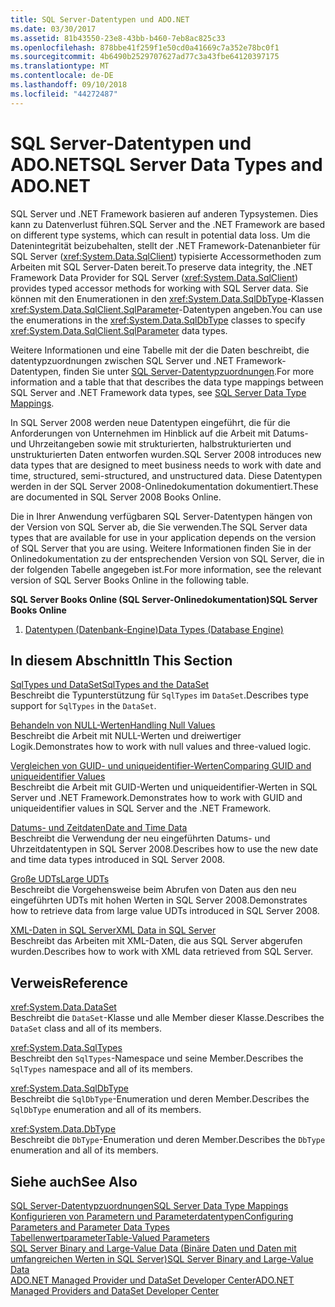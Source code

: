 ```yaml
---
title: SQL Server-Datentypen und ADO.NET
ms.date: 03/30/2017
ms.assetid: 81b43550-23e8-43bb-b460-7eb8ac825c33
ms.openlocfilehash: 878bbe41f259f1e50cd0a41669c7a352e78bc0f1
ms.sourcegitcommit: 4b6490b2529707627ad77c3a43fbe64120397175
ms.translationtype: MT
ms.contentlocale: de-DE
ms.lasthandoff: 09/10/2018
ms.locfileid: "44272487"
---
```

# <a name="sql-server-data-types-and-adonet"></a><span data-ttu-id="a3b2f-102">SQL Server-Datentypen und ADO.NET</span><span class="sxs-lookup"><span data-stu-id="a3b2f-102">SQL Server Data Types and ADO.NET</span></span>
<span data-ttu-id="a3b2f-103">SQL Server und .NET Framework basieren auf anderen Typsystemen. Dies kann zu Datenverlust führen.</span><span class="sxs-lookup"><span data-stu-id="a3b2f-103">SQL Server and the .NET Framework are based on different type systems, which can result in potential data loss.</span></span> <span data-ttu-id="a3b2f-104">Um die Datenintegrität beizubehalten, stellt der .NET Framework-Datenanbieter für SQL Server (<xref:System.Data.SqlClient>) typisierte Accessormethoden zum Arbeiten mit SQL Server-Daten bereit.</span><span class="sxs-lookup"><span data-stu-id="a3b2f-104">To preserve data integrity, the .NET Framework Data Provider for SQL Server (<xref:System.Data.SqlClient>) provides typed accessor methods for working with SQL Server data.</span></span> <span data-ttu-id="a3b2f-105">Sie können mit den Enumerationen in den <xref:System.Data.SqlDbType>-Klassen <xref:System.Data.SqlClient.SqlParameter>-Datentypen angeben.</span><span class="sxs-lookup"><span data-stu-id="a3b2f-105">You can use the enumerations in the <xref:System.Data.SqlDbType> classes to specify <xref:System.Data.SqlClient.SqlParameter> data types.</span></span>  
  
 <span data-ttu-id="a3b2f-106">Weitere Informationen und eine Tabelle mit der die Daten beschreibt, die datentypzuordnungen zwischen SQL Server und .NET Framework-Datentypen, finden Sie unter [SQL Server-Datentypzuordnungen](../../../../../docs/framework/data/adonet/sql-server-data-type-mappings.md).</span><span class="sxs-lookup"><span data-stu-id="a3b2f-106">For more information and a table that that describes the data type mappings between SQL Server and .NET Framework data types, see [SQL Server Data Type Mappings](../../../../../docs/framework/data/adonet/sql-server-data-type-mappings.md).</span></span>  
  
 <span data-ttu-id="a3b2f-107">In SQL Server 2008 werden neue Datentypen eingeführt, die für die Anforderungen von Unternehmen im Hinblick auf die Arbeit mit Datums- und Uhrzeitangeben sowie mit strukturierten, halbstrukturierten und unstrukturierten Daten entworfen wurden.</span><span class="sxs-lookup"><span data-stu-id="a3b2f-107">SQL Server 2008 introduces new data types that are designed to meet business needs to work with date and time, structured, semi-structured, and unstructured data.</span></span> <span data-ttu-id="a3b2f-108">Diese Datentypen werden in der SQL Server 2008-Onlinedokumentation dokumentiert.</span><span class="sxs-lookup"><span data-stu-id="a3b2f-108">These are documented in SQL Server 2008 Books Online.</span></span>  
  
 <span data-ttu-id="a3b2f-109">Die in Ihrer Anwendung verfügbaren SQL Server-Datentypen hängen von der Version von SQL Server ab, die Sie verwenden.</span><span class="sxs-lookup"><span data-stu-id="a3b2f-109">The SQL Server data types that are available for use in your application depends on the version of SQL Server that you are using.</span></span> <span data-ttu-id="a3b2f-110">Weitere Informationen finden Sie in der Onlinedokumentation zu der entsprechenden Version von SQL Server, die in der folgenden Tabelle angegeben ist.</span><span class="sxs-lookup"><span data-stu-id="a3b2f-110">For more information, see the relevant version of SQL Server Books Online in the following table.</span></span>  
  
 <span data-ttu-id="a3b2f-111">**SQL Server Books Online (SQL Server-Onlinedokumentation)**</span><span class="sxs-lookup"><span data-stu-id="a3b2f-111">**SQL Server Books Online**</span></span>  
  
1.  [<span data-ttu-id="a3b2f-112">Datentypen (Datenbank-Engine)</span><span class="sxs-lookup"><span data-stu-id="a3b2f-112">Data Types (Database Engine)</span></span>](https://go.microsoft.com/fwlink/?LinkID=107468)  
  
## <a name="in-this-section"></a><span data-ttu-id="a3b2f-113">In diesem Abschnitt</span><span class="sxs-lookup"><span data-stu-id="a3b2f-113">In This Section</span></span>  
 [<span data-ttu-id="a3b2f-114">SqlTypes und DataSet</span><span class="sxs-lookup"><span data-stu-id="a3b2f-114">SqlTypes and the DataSet</span></span>](../../../../../docs/framework/data/adonet/sql/sqltypes-and-the-dataset.md)  
 <span data-ttu-id="a3b2f-115">Beschreibt die Typunterstützung für `SqlTypes` im `DataSet`.</span><span class="sxs-lookup"><span data-stu-id="a3b2f-115">Describes type support for `SqlTypes` in the `DataSet`.</span></span>  
  
 [<span data-ttu-id="a3b2f-116">Behandeln von NULL-Werten</span><span class="sxs-lookup"><span data-stu-id="a3b2f-116">Handling Null Values</span></span>](../../../../../docs/framework/data/adonet/sql/handling-null-values.md)  
 <span data-ttu-id="a3b2f-117">Beschreibt die Arbeit mit NULL-Werten und dreiwertiger Logik.</span><span class="sxs-lookup"><span data-stu-id="a3b2f-117">Demonstrates how to work with null values and three-valued logic.</span></span>  
  
 [<span data-ttu-id="a3b2f-118">Vergleichen von GUID- und uniqueidentifier-Werten</span><span class="sxs-lookup"><span data-stu-id="a3b2f-118">Comparing GUID and uniqueidentifier Values</span></span>](../../../../../docs/framework/data/adonet/sql/comparing-guid-and-uniqueidentifier-values.md)  
 <span data-ttu-id="a3b2f-119">Beschreibt die Arbeit mit GUID-Werten und uniqueidentifier-Werten in SQL Server und .NET Framework.</span><span class="sxs-lookup"><span data-stu-id="a3b2f-119">Demonstrates how to work with GUID and uniqueidentifier values in SQL Server and the .NET Framework.</span></span>  
  
 [<span data-ttu-id="a3b2f-120">Datums- und Zeitdaten</span><span class="sxs-lookup"><span data-stu-id="a3b2f-120">Date and Time Data</span></span>](../../../../../docs/framework/data/adonet/sql/date-and-time-data.md)  
 <span data-ttu-id="a3b2f-121">Beschreibt die Verwendung der neu eingeführten Datums- und Uhrzeitdatentypen in SQL Server 2008.</span><span class="sxs-lookup"><span data-stu-id="a3b2f-121">Describes how to use the new date and time data types introduced in SQL Server 2008.</span></span>  
  
 [<span data-ttu-id="a3b2f-122">Große UDTs</span><span class="sxs-lookup"><span data-stu-id="a3b2f-122">Large UDTs</span></span>](../../../../../docs/framework/data/adonet/sql/large-udts.md)  
 <span data-ttu-id="a3b2f-123">Beschreibt die Vorgehensweise beim Abrufen von Daten aus den neu eingeführten UDTs mit hohen Werten in SQL Server 2008.</span><span class="sxs-lookup"><span data-stu-id="a3b2f-123">Demonstrates how to retrieve data from large value UDTs introduced in SQL Server 2008.</span></span>  
  
 [<span data-ttu-id="a3b2f-124">XML-Daten in SQL Server</span><span class="sxs-lookup"><span data-stu-id="a3b2f-124">XML Data in SQL Server</span></span>](../../../../../docs/framework/data/adonet/sql/xml-data-in-sql-server.md)  
 <span data-ttu-id="a3b2f-125">Beschreibt das Arbeiten mit XML-Daten, die aus SQL Server abgerufen wurden.</span><span class="sxs-lookup"><span data-stu-id="a3b2f-125">Describes how to work with XML data retrieved from SQL Server.</span></span>  
  
## <a name="reference"></a><span data-ttu-id="a3b2f-126">Verweis</span><span class="sxs-lookup"><span data-stu-id="a3b2f-126">Reference</span></span>  
 <xref:System.Data.DataSet>  
 <span data-ttu-id="a3b2f-127">Beschreibt die `DataSet`-Klasse und alle Member dieser Klasse.</span><span class="sxs-lookup"><span data-stu-id="a3b2f-127">Describes the `DataSet` class and all of its members.</span></span>  
  
 <xref:System.Data.SqlTypes>  
 <span data-ttu-id="a3b2f-128">Beschreibt den `SqlTypes`-Namespace und seine Member.</span><span class="sxs-lookup"><span data-stu-id="a3b2f-128">Describes the `SqlTypes` namespace and all of its members.</span></span>  
  
 <xref:System.Data.SqlDbType>  
 <span data-ttu-id="a3b2f-129">Beschreibt die `SqlDbType`-Enumeration und deren Member.</span><span class="sxs-lookup"><span data-stu-id="a3b2f-129">Describes the `SqlDbType` enumeration and all of its members.</span></span>  
  
 <xref:System.Data.DbType>  
 <span data-ttu-id="a3b2f-130">Beschreibt die `DbType`-Enumeration und deren Member.</span><span class="sxs-lookup"><span data-stu-id="a3b2f-130">Describes the `DbType` enumeration and all of its members.</span></span>  
  
## <a name="see-also"></a><span data-ttu-id="a3b2f-131">Siehe auch</span><span class="sxs-lookup"><span data-stu-id="a3b2f-131">See Also</span></span>  
 [<span data-ttu-id="a3b2f-132">SQL Server-Datentypzuordnungen</span><span class="sxs-lookup"><span data-stu-id="a3b2f-132">SQL Server Data Type Mappings</span></span>](../../../../../docs/framework/data/adonet/sql-server-data-type-mappings.md)  
 [<span data-ttu-id="a3b2f-133">Konfigurieren von Parametern und Parameterdatentypen</span><span class="sxs-lookup"><span data-stu-id="a3b2f-133">Configuring Parameters and Parameter Data Types</span></span>](../../../../../docs/framework/data/adonet/configuring-parameters-and-parameter-data-types.md)  
 [<span data-ttu-id="a3b2f-134">Tabellenwertparameter</span><span class="sxs-lookup"><span data-stu-id="a3b2f-134">Table-Valued Parameters</span></span>](../../../../../docs/framework/data/adonet/sql/table-valued-parameters.md)  
 [<span data-ttu-id="a3b2f-135">SQL Server Binary and Large-Value Data (Binäre Daten und Daten mit umfangreichen Werten in SQL Server)</span><span class="sxs-lookup"><span data-stu-id="a3b2f-135">SQL Server Binary and Large-Value Data</span></span>](../../../../../docs/framework/data/adonet/sql/sql-server-binary-and-large-value-data.md)  
 [<span data-ttu-id="a3b2f-136">ADO.NET Managed Provider und DataSet Developer Center</span><span class="sxs-lookup"><span data-stu-id="a3b2f-136">ADO.NET Managed Providers and DataSet Developer Center</span></span>](https://go.microsoft.com/fwlink/?LinkId=217917)
